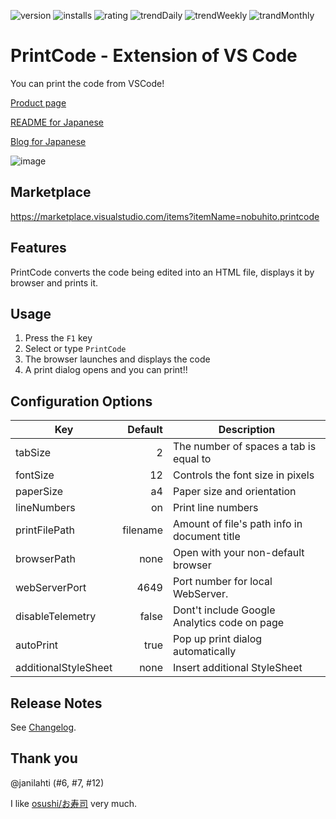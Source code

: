 ![version](https://vsmarketplacebadge.apphb.com/version-short/nobuhito.printcode.svg)
![installs](https://vsmarketplacebadge.apphb.com/installs-short/nobuhito.printcode.svg)
![rating](https://vsmarketplacebadge.apphb.com/rating-short/nobuhito.printcode.svg)
![trendDaily](https://vsmarketplacebadge.apphb.com/trending-daily/nobuhito.printcode.svg)
![trendWeekly](https://vsmarketplacebadge.apphb.com/trending-weekly/nobuhito.printcode.svg)
![trandMonthly](https://vsmarketplacebadge.apphb.com/trending-monthly/nobuhito.printcode.svg)

# PrintCode - Extension of VS Code

You can print the code from VSCode!

[Product page](https://printcode.launchaco.com/)

[README for Japanese](https://github.com/nobuhito/vscode.printcode/blob/master/README.ja.md)

[Blog for Japanese](https://blog.bulkus.net/tags/printcode/)

![image](https://raw.githubusercontent.com/nobuhito/vscode.printcode/master/printcode.gif?raw=true)

## Marketplace

https://marketplace.visualstudio.com/items?itemName=nobuhito.printcode

## Features

PrintCode converts the code being edited into an HTML file, displays it by browser and prints it.

## Usage

1.  Press the `F1` key
2.  Select or type `PrintCode`
3.  The browser launches and displays the code
4.  A print dialog opens and you can print!!

## Configuration Options

| Key                  |  Default | Description                                  |
| -------------------- | -------: | -------------------------------------------- |
| tabSize              |        2 | The number of spaces a tab is equal to       |
| fontSize             |       12 | Controls the font size in pixels             |
| paperSize            |       a4 | Paper size and orientation                   |
| lineNumbers          |       on | Print line numbers                           |
| printFilePath        | filename | Amount of file's path info in document title |
| browserPath          |     none | Open with your non-default browser           |
| webServerPort        |     4649 | Port number for local WebServer.             |
| disableTelemetry     |    false | Dont't include Google Analytics code on page |
| autoPrint            |     true | Pop up print dialog automatically            |
| additionalStyleSheet |     none | Insert additional StyleSheet                 |

## Release Notes

See [Changelog](https://github.com/nobuhito/vscode.printcode/blob/master/CHANGELOG.md).

## Thank you

@janilahti (#6, #7, #12)

I like [osushi/お寿司](https://osushi.love/nobuhito) very much.
